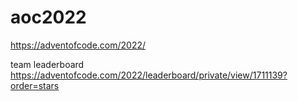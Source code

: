 # aoc2022
https://adventofcode.com/2022/

team leaderboard
https://adventofcode.com/2022/leaderboard/private/view/1711139?order=stars
